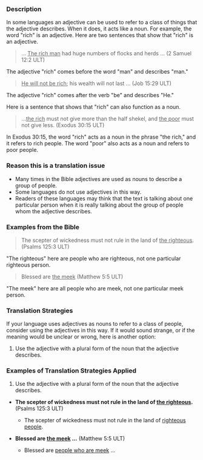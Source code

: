 

### Description

In some languages an adjective can be used to refer to a class of things that the adjective describes. When it does, it acts like a noun. For example, the word "rich" is an adjective. Here are two sentences that show that "rich" is an adjective.
> ... <u> The rich man</u> had huge numbers of flocks and herds ... (2 Samuel 12:2 ULT)

The adjective "rich" comes before the word "man" and describes "man."
><u>He will not be rich</u>; his wealth will not last ... (Job 15:29 ULT)

The adjective "rich" comes after the verb "be" and describes "He."

Here is a sentence that shows that "rich" can also function as a noun.

>…<u>the rich</u> must not give more than the half shekel, and <u>the poor</u> must not give less.  (Exodus 30:15 ULT)

In Exodus 30:15, the word "rich" acts as a noun in the phrase "the rich," and it refers to rich people. The word "poor" also acts as a noun and refers to poor people.

### Reason this is a translation issue

* Many times in the Bible adjectives are used as nouns to describe a group of people.
* Some languages do not use adjectives in this way.
* Readers of these languages may think that the text is talking about one particular person when it is really talking about the group of people whom the adjective describes.

### Examples from the Bible

>The scepter of wickedness must not rule in the land of <u>the righteous</u>.  (Psalms 125:3 ULT)

"The righteous" here are people who are righteous, not one particular righteous person.
>Blessed are <u>the meek</u> (Matthew 5:5 ULT)

"The meek" here are all people who are meek, not one particular meek person.

### Translation Strategies

If your language uses adjectives as nouns to refer to a class of people, consider using the adjectives in this way. If it would sound strange, or if the meaning would be unclear or wrong, here is another option:

1. Use the adjective with a plural form of the noun that the adjective describes.

### Examples of Translation Strategies Applied

1. Use the adjective with a plural form of the noun that the adjective describes.

  * **The scepter of wickedness must not rule in the land of <u>the righteous</u>.**  (Psalms 125:3 ULT)
      * The scepter of wickedness must not rule in the land of <u>righteous people</u>.

  * **Blessed are <u>the meek</u> ...** (Matthew 5:5 ULT)
      * Blessed are <u>people who are meek</u> ...

